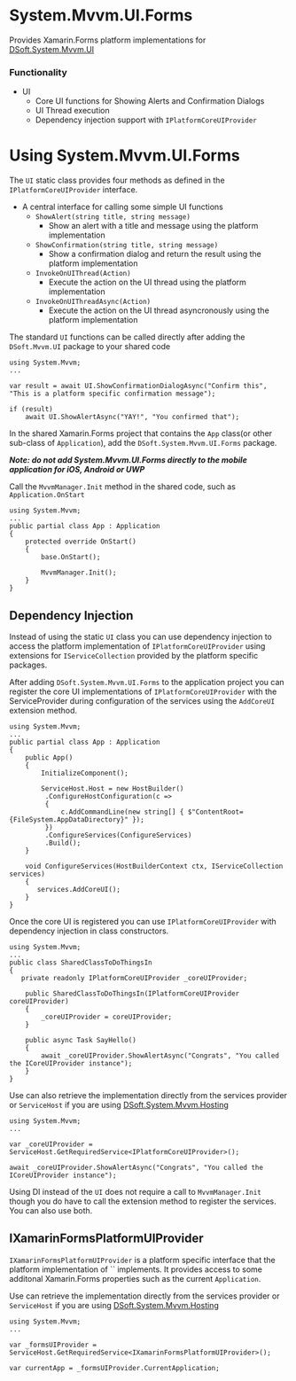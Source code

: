 # System.Mvvm.UI.Forms

Provides Xamarin.Forms platform implementations for [DSoft.System.Mvvm.UI](https://www.nuget.org/packages/DSoft.System.Mvvm.UI)

### Functionality

- UI
  - Core UI functions for Showing Alerts and Confirmation Dialogs 
  - UI Thread execution
  - Dependency injection support with `IPlatformCoreUIProvider`

# Using System.Mvvm.UI.Forms

The `UI` static class provides four methods as defined in the `IPlatformCoreUIProvider` interface.  

  - A central interface for calling some simple UI functions
    - `ShowAlert(string title, string message)`  
      - Show an alert with a title and message using the platform implementation
    - `ShowConfirmation(string title, string message)`
      - Show a confirmation dialog and return the result using the platform implementation
    - `InvokeOnUIThread(Action)`
      - Execute the action on the UI thread using the platform implementation
    - `InvokeOnUIThreadAsync(Action)`
      - Execute the action on the UI thread asyncronously using the platform implementation

The standard `UI` functions can be called directly after adding the `DSoft.Mvvm.UI` package to your shared code

    using System.Mvvm;
    ... 

    var result = await UI.ShowConfirmationDialogAsync("Confirm this", "This is a platform specific confirmation message");

    if (result)
        await UI.ShowAlertAsync("YAY!", "You confirmed that");

In the shared Xamarin.Forms project that contains the `App` class(or other sub-class of `Application`), add  the `DSoft.System.Mvvm.UI.Forms` package.

***Note: do not add System.Mvvm.UI.Forms directly to the mobile application for iOS, Android or UWP***

Call the `MvvmManager.Init` method in the shared code, such as `Application.OnStart`

    using System.Mvvm;
    ... 
    public partial class App : Application
    {
        protected override OnStart()
        {
            base.OnStart();

            MvvmManager.Init();
        }
    }

## Dependency Injection

Instead of using the static `UI` class you can use dependency injection to access the platform implementation of `IPlatformCoreUIProvider` using extensions for `IServiceCollection` provided by the platform specific packages.

After adding `DSoft.System.Mvvm.UI.Forms` to the application project you can register the core UI implementations of  `IPlatformCoreUIProvider` with the ServiceProvider during configuration of the services using the `AddCoreUI` extension method.

    using System.Mvvm;
    ... 
    public partial class App : Application
    {
        public App()
        {
            InitializeComponent();

            ServiceHost.Host = new HostBuilder()
             .ConfigureHostConfiguration(c =>
             {
                 c.AddCommandLine(new string[] { $"ContentRoot={FileSystem.AppDataDirectory}" });
             })
             .ConfigureServices(ConfigureServices)
             .Build();
        }

        void ConfigureServices(HostBuilderContext ctx, IServiceCollection services)
        {
           services.AddCoreUI();
        }
    }

Once the core UI is registered you can use `IPlatformCoreUIProvider` with dependency injection in class constructors.

    using System.Mvvm;
    ... 
    public class SharedClassToDoThingsIn
    {
       private readonly IPlatformCoreUIProvider _coreUIProvider;

        public SharedClassToDoThingsIn(IPlatformCoreUIProvider coreUIProvider)
        {
            _coreUIProvider = coreUIProvider;
        }

        public async Task SayHello()
        {
            await _coreUIProvider.ShowAlertAsync("Congrats", "You called the ICoreUIProvider instance");
        }
    }

Use can also retrieve the implementation directly from the services provider or `ServiceHost` if you are using [DSoft.System.Mvvm.Hosting](https://www.nuget.org/packages/DSoft.System.Mvvm.Hosting)

    using System.Mvvm;
    ... 

    var _coreUIProvider = ServiceHost.GetRequiredService<IPlatformCoreUIProvider>();

    await _coreUIProvider.ShowAlertAsync("Congrats", "You called the ICoreUIProvider instance");

Using DI instead of the `UI` does not require a call to `MvvmManager.Init` though you do have to call the extension method to register the services.  You can also use both.

## IXamarinFormsPlatformUIProvider

`IXamarinFormsPlatformUIProvider` is a platform specific interface that the platform implementation of `` implements.  It provides access to some additonal Xamarin.Forms properties such as the current `Application`.

Use can retrieve the implementation directly from the services provider or `ServiceHost` if you are using [DSoft.System.Mvvm.Hosting](https://www.nuget.org/packages/DSoft.System.Mvvm.Hosting)

    using System.Mvvm;
    ... 

    var _formsUIProvider = ServiceHost.GetRequiredService<IXamarinFormsPlatformUIProvider>();

    var currentApp = _formsUIProvider.CurrentApplication;